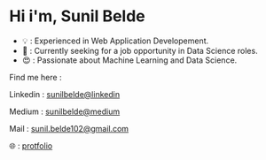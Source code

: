 # Hi i'm, Sunil Belde

- 💡 : Experienced in Web Application Developement.
- 🔭 : Currently seeking for a job opportunity in Data Science roles.
-  😍 : Passionate about Machine Learning and Data Science.

Find me here : 

Linkedin :  [sunilbelde@linkedin](https://www.linkedin.com/in/sunil-belde-1b4151129/ )

Medium : [sunilbelde@medium](https://sunil-belde102.medium.com)

Mail : sunil.belde102@gmail.com

🌐 : [protfolio](https://sunilbelde.github.io/)

